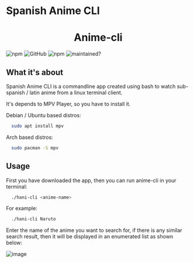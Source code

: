 # Spanish Anime CLI
<div align="center">
  <h1>Anime-cli</h1>
 </div>

![npm](https://img.shields.io/npm/v/@genzyy/anime-cli?color=pink&style=for-the-badge)
![GitHub](https://img.shields.io/github/license/genzyy/anime-cli?style=for-the-badge)
![npm](https://img.shields.io/npm/dw/@genzyy/anime-cli?color=orange&style=for-the-badge)
![maintained?](https://img.shields.io/badge/maintained%3F-YES-important?style=for-the-badge)

## What it's about

Spanish Anime CLI is a commandline app created using bash to watch sub-spanish / latin anime from a linux terminal client. 

It's depends to MPV Player, so you have to install it.

Debian / Ubuntu based distros:
```bash
  sudo apt install mpv
```
Arch based distros:
```bash
  sudo pacman -S mpv
```

## Usage

First you have downloaded the app, then you can run anime-cli in your terminal:
```bash
  ./hani-cli <anime-name>
```

For example:

```bash
  ./hani-cli Naruto
```

Enter the name of the anime you want to search for, if there is any similar search result, then it will be displayed in an enumerated list as shown below:

![image](https://user-images.githubusercontent.com/85375012/212786589-c86a0956-ff4e-497a-92e9-739022e102b2.png)
